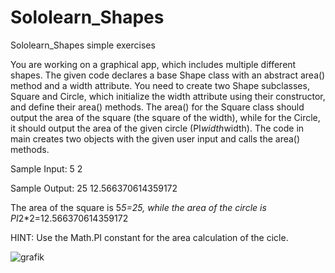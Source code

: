 # Sololearn_Shapes

Sololearn_Shapes simple exercises

You are working on a graphical app, which includes multiple different shapes. The given code declares a base Shape class
with an abstract area() method and a width attribute. You need to create two Shape subclasses, Square and Circle, which
initialize the width attribute using their constructor, and define their area() methods. The area() for the Square class
should output the area of the square (the square of the width), while for the Circle, it should output the area of the
given circle (PI*width*width). The code in main creates two objects with the given user input and calls the area()
methods.

Sample Input:
5 2

Sample Output:
25 12.566370614359172

The area of the square is 5*5=25, while the area of the circle is PI*2*2=12.566370614359172

HINT:
Use the Math.PI constant for the area calculation of the cicle.


![grafik](https://user-images.githubusercontent.com/105013150/175044939-19c97e5c-bb83-4727-9121-8bbaec54ad1e.png)
